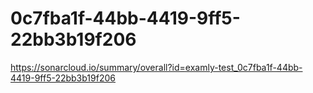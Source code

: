 # 0c7fba1f-44bb-4419-9ff5-22bb3b19f206
https://sonarcloud.io/summary/overall?id=examly-test_0c7fba1f-44bb-4419-9ff5-22bb3b19f206
